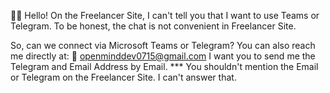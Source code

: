 🙋‍♂️ Hello!
On the Freelancer Site, I can't tell you that I want to use Teams or Telegram.
To be honest, the chat is not convenient in Freelancer Site.

So, can we connect via Microsoft Teams or Telegram?
You can also reach me directly at: 📧 openminddev0715@gmail.com
I want you to send me the Telegram and Email Address by Email.
*** You shouldn't mention the Email or Telegram on the Freelancer Site.
I can't answer that.

